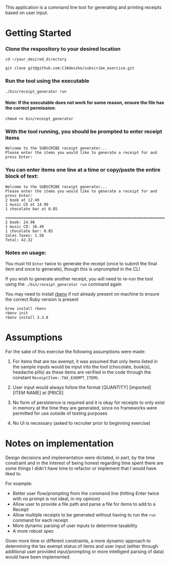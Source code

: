 This application is a command line tool for generating and printing receipts based on user input.

# Getting Started

### Clone the respository to your desired location
```
cd ~/your_desired_directory

git clone git@github.com:CJAdeszko/subscribe_exercise.git
```

### Run the tool using the executable
```
./bin/receipt_generator run
```
#### Note: If the executable does not work for some reason, ensure the file has the correct permission:
```
chmod +x bin/receipt_generator
```

### With the tool running, you should be prompted to enter receipt items
```
Welcome to the SUBSCRIBE receipt generator...
Please enter the items you would like to generate a receipt for and press Enter:
```

### You can enter items one line at a time or copy/paste the entire block of text:
```
Welcome to the SUBSCRIBE receipt generator...
Please enter the items you would like to generate a receipt for and press Enter:
2 book at 12.49
1 music CD at 14.99
1 chocolate bar at 0.85

====================================================================================================
2 book: 24.98
1 music CD: 16.49
1 chocolate bar: 0.85
Sales Taxes: 1.50
Total: 42.32
```

### Notes on usage: 

You must hit `Enter` twice to generate the receipt (once to submit the final item and once to generate), though this is unprompted in the CLI

If you wish to generate another receipt, you will need to re-run the tool using the `./bin/receipt_generator run` command again

You may need to install [rbenv](https://github.com/rbenv/rbenv) if not already present on machine to ensure the correct Ruby version is present
```
brew install rbenv
rbenv init
rbenv install 3.3.8
```

# Assumptions

For the sake of this exercise the following assumptions were made: 
 
1. For items that are tax exempt, it was assumed that only items listed in the sample inputs would be input into the tool (chocolate, book(s), headache pills) as these items are verified in the code through the constant `ReceiptItem::TAX_EXEMPT_ITEMS`. 

2. User input would always follow the format [QUANTITY] [imported] [ITEM NAME] at [PRICE]

3. No form of persistence is required and it is okay for receipts to only exist in memory at the time they are generated, since no frameworks were permitted for use outside of testing purposes

4. No UI is necessary (asked to recruiter prior to beginning exercise)

# Notes on implementation

Design decisions and implementation were dictated, in part, by the time constraint and in the interest of being honest regarding time spent there are some things I didn't have time to refactor or implement that I would have liked to. 

For example: 
- Better user flow/prompting from the command line (hitting Enter twice with no prompt is not ideal, in my opinion)
- Allow user to provide a file path and parse a file for items to add to a Receipt
- Allow multiple receipts to be generated without having to run the `run` command for each receipt
- More dynamic parsing of user inputs to determine taxability 
- A more robust spec

Given more time or different constraints, a more dynamic approach to determining the tax exempt status of items and user input (either through additional user provided input/prompting or more intelligent parsing of data) would have been implemented. 
